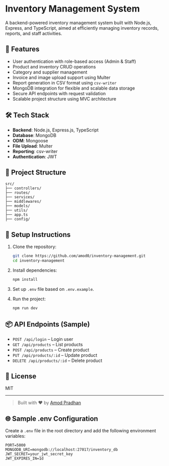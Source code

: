 # Inventory Management System

A backend-powered inventory management system built with Node.js, Express, and TypeScript, aimed at efficiently managing inventory records, reports, and staff activities.

## 🚀 Features

- User authentication with role-based access (Admin & Staff)
- Product and inventory CRUD operations
- Category and supplier management
- Invoice and image upload support using Multer
- Report generation in CSV format using `csv-writer`
- MongoDB integration for flexible and scalable data storage
- Secure API endpoints with request validation
- Scalable project structure using MVC architecture

## 🛠️ Tech Stack

- **Backend**: Node.js, Express.js, TypeScript
- **Database**: MongoDB
- **ODM**: Mongoose
- **File Upload**: Multer
- **Reporting**: csv-writer
- **Authentication**: JWT

## 📁 Project Structure

```
src/
├── controllers/
├── routes/
├── services/
├── middlewares/
├── models/
├── utils/
├── app.ts
├── config/
```

## 🔧 Setup Instructions

1. Clone the repository:
   ```bash
   git clone https://github.com/amod0/inventory-management.git
   cd inventory-management
   ```

2. Install dependencies:
   ```bash
   npm install
   ```

3. Set up `.env` file based on `.env.example`.

4. Run the project:
   ```bash
   npm run dev
   ```

## 📦 API Endpoints (Sample)

- `POST /api/login` – Login user
- `GET /api/products` – List products
- `POST /api/products` – Create product
- `PUT /api/products/:id` – Update product
- `DELETE /api/products/:id` – Delete product

## 📜 License

MIT

---

> Built with ❤️ by [Amod Pradhan](https://github.com/amod0)

## 🌐 Sample .env Configuration

Create a `.env` file in the root directory and add the following environment variables:

```env
PORT=5000
MONGODB_URI=mongodb://localhost:27017/inventory_db
JWT_SECRET=your_jwt_secret_key
JWT_EXPIRES_IN=1d
```
